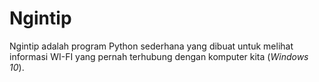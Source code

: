 # Ngintip

Ngintip adalah program Python sederhana yang dibuat untuk melihat informasi WI-FI yang pernah terhubung dengan komputer kita (*Windows 10*).
